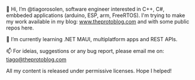 👋 Hi, 
  I’m @tiagorosolen, software engineer interested in C++, C#, embbeded applications (arduino, ESP, arm, FreeRTOS).
  I'm trying to make my work available in my blog: www.theprotoblog.com and with some public repos here.

🌱 I’m currently learning .NET MAUI, multiplatform apps and REST APIs.

📫 For ideias, suggestions or any bug report, please email me on: tiago@theprotoblog.com

 All my content is released under permissive licenses. Hope I helped!

<!---
tiagorosolen/tiagorosolen is a ✨ special ✨ repository because its `README.md` (this file) appears on your GitHub profile.
You can click the Preview link to take a look at your changes.
--->
